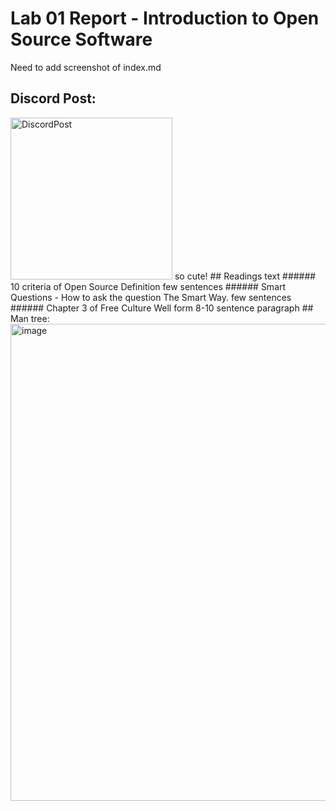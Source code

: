 # Lab 01 Report - Introduction to Open Source Software  
Need to add screenshot of index.md  
## Discord Post:  
<img width="259" alt="DiscordPost" src="https://user-images.githubusercontent.com/50917542/149561280-c6f0b17a-15b1-421c-a431-543d67ce820a.png">   
so cute!  
## Readings  
text  
###### 10 criteria of Open Source Definition  
few sentences  
###### Smart Questions - How to ask the question The Smart Way.  
few sentences  
###### Chapter 3 of Free Culture  
Well form 8-10 sentence paragraph  
## Man tree:  
<img width="763" alt="image" src="https://user-images.githubusercontent.com/50917542/149566572-22adc24c-3ea2-495d-a662-787342efca00.png">
